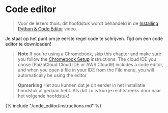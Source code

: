 # Code editor

> Voor de lezers thuis: dit hoofdstuk wordt behandeld in de [Installing Python & Code Editor](https://www.youtube.com/watch?v=pVTaqzKZCdA&t=4m43s) video.

Je staat op het punt om je eerste regel code te schrijven. Tijd om een code editor te downloaden!

> **Note** If you're using a Chromebook, skip this chapter and make sure you follow the [Chromebook Setup](../chromebook_setup/README.md) instructions. The cloud IDE you chose (PaizaCloud Cloud IDE or AWS Cloud9) includes a code editor, and when you open a file in your IDE from the File menu, you will automatically be using the editor.
> 
> **Opmerking** Het zou kunnen dat je dit eerder in het Installatie hoodstuk al gedaan hebt. Als dat zo is kun je rechtstreeks door naar het volgende hoofdstuk!

{% include "/code_editor/instructions.md" %}